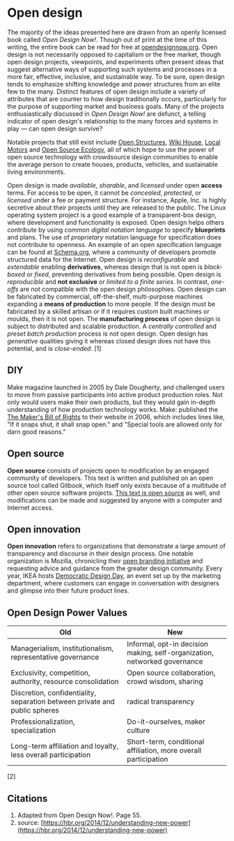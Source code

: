 # Open design

The majority of the ideas presented here are drawn from an openly licensed book called _Open Design Now!_. Though out of print at the time of this writing, the entire book can be read for free at [opendesignnow.org](http://opendesignnow.org). Open design is not necessarily opposed to capitalism or the free market, though open design projects, viewpoints, and experiments often present ideas that suggest alternative ways of supporting such systems and processes in a more fair, effective, inclusive, and sustainable way. To be sure, open design tends to emphasize shifting knowledge and power structures from an elite few to the many. Distinct features of open design include a variety of attributes that are counter to how design traditionally occurs, particularly for the purpose of supporting market and business goals. Many of the projects enthusiastically discussed in _Open Design Now!_ are defunct, a telling indicator of open design's relationship to the many forces and systems in play — can open design survive?

Notable projects that still exist include [Open Structures](http://openstructures.net), [Wiki House](http://wikihouse.cc), [Local Motors](https://localmotors.com/) and [Open Source Ecology](http://opensourceecology.org), all of which hope to use the power of open source technology with crowdsource design communities to enable the average person to create houses, products, vehicles, and sustainable living environments.

Open design is made _available_, _sharable_, and _licensed_ under open **access** terms. For access to be open, it cannot be _concealed_, _protected_, or _licensed_ under a fee or payment structure. For instance, Apple, Inc. is highly secretive about their projects until they are released to the public. The Linux operating system project is a good example of a transparent-box design, where development and functionality is exposed. Open design helps others contribute by using _common digital notation language_ to specify **blueprints** and plans. The use of _proprietary_ notation language for specification does not contribute to openness. An example of an open specification language can be found at [Schema.org](http://schema.org), where a community of developers promote structured data for the Internet. Open design is _reconfigurable_ and _extendable_ enabling **derivatives**, whereas design that is not open is _black-boxed_ or _fixed_, preventing derivatives from being possible. Open design is _reproducible_ and **not exclusive** or _limited to a finite series_. In contrast, _one-offs_ are not compatible with the open design philosophies. Open design can be fabricated by commercial, off-the-shelf, multi-purpose machines expanding a **means of production** to more people. If the design must be fabricated by a skilled artisan or if it requires custom built machines or moulds, then it is not open. The **manufacturing process** of open design is subject to distributed and scalable production. A _centrally controlled_ and _preset batch production_ process is not open design. Open design has _generative_ qualities giving it whereas closed design does not have this potential, and is _close-ended_. \[1\]

## DIY

Make magazine launched in 2005 by Dale Dougherty, and challenged users to move from passive participants into active product production roles. Not only would users make their own products, but they would gain in-depth understanding of how production technology works. Make: published the [The Maker's Bill of Rights](http://cdn.makezine.com/make/MAKERS_RIGHTS.pdf) to their website in 2006, which includes lines like, "If it snaps shut, it shall snap open." and "Special tools are allowed only for darn good reasons."

## Open source

**Open source** consists of projects open to modification by an engaged community of developers. This text is written and published on an open source tool called Gitbook, which itself only exists because of a multitude of other open source software projects. [This text is open source](https://github.com/dmd-program/dmd-100-sp17/blob/master/topics/open_design.md) as well, and modifications can be made and suggested by anyone with a computer and Internet access.

## Open innovation

**Open innovation** refers to organizations that demonstrate a large amount of transparency and discourse in their design process. One notable organization is Mozilla, chronicling their [open branding initiative](https://blog.mozilla.org/opendesign/) and requesting advice and guidance from the greater design community. Every year, IKEA hosts [Democratic Design Day](http://ouryear.ikea.com/2015/design/a-day-dedicated-to-democratic-design/), an event set up by the marketing department, where customers can engage in conversation with designers and glimpse into their future product lines.

## Open Design Power Values

| Old | New |
| --- | --- |
| Managerialism, institutionalism, representative governance | Informal, opt-in decision making, self-organization, networked governance |
| Exclusivity, competition, authority, resource consolidation | Open source collaboration, crowd wisdom, sharing |
| Discretion, confidentiality, separation between private and public spheres | radical transparency |
| Professionalization, specialization | Do-it-ourselves, maker culture |
| Long-term affiliation and loyalty, less overall participation | Short-term, conditional affiliation, more overall participation |

\[2\]

## Citations

1. Adapted from Open Design Now!. Page 55.
2. source: [https://hbr.org/2014/12/understanding-new-power](https://hbr.org/2014/12/understanding-new-power)



